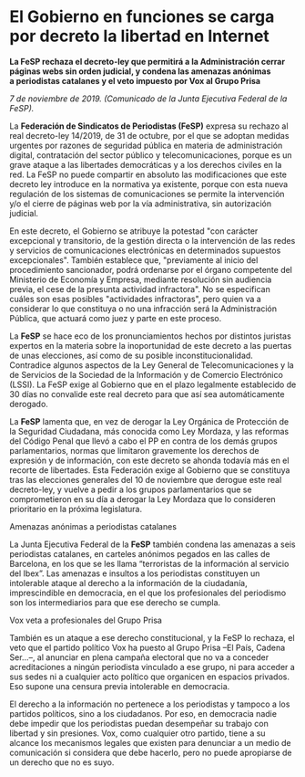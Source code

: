 # El Gobierno en funciones se carga por decreto la libertad en Internet

**La FeSP rechaza el decreto-ley que permitirá a la Administración cerrar páginas webs sin orden judicial, y condena las amenazas anónimas a periodistas catalanes y el veto impuesto por Vox al Grupo Prisa**

*7 de noviembre de 2019. (Comunicado de la Junta Ejecutiva Federal de la FeSP).*

La **Federación de Sindicatos de Periodistas (FeSP)** expresa su rechazo al real decreto-ley 14/2019, de 31 de octubre, por el que se adoptan medidas urgentes por razones de seguridad pública en materia de administración digital, contratación del sector público y telecomunicaciones, porque es un grave ataque a las libertades democráticas y a los derechos civiles en la red. La FeSP no puede compartir en absoluto las modificaciones que este decreto ley introduce en la normativa ya existente, porque con esta nueva regulación de los sistemas de comunicaciones se permite la intervención y/o el cierre de páginas web por la vía administrativa, sin autorización judicial.

En este decreto, el Gobierno se atribuye la potestad "con carácter excepcional y transitorio, de la gestión directa o la intervención de las redes y servicios de comunicaciones electrónicas en determinados supuestos excepcionales". También establece que, "previamente al inicio del procedimiento sancionador, podrá ordenarse por el órgano competente del Ministerio de Economía y Empresa, mediante resolución sin audiencia previa, el cese de la presunta actividad infractora". No se especifican cuáles son esas posibles "actividades infractoras", pero quien va a considerar lo que constituya o no una infracción será la Administración Pública, que actuará como juez y parte en este proceso.

La **FeSP** se hace eco de los pronunciamientos hechos por distintos juristas expertos en la materia sobre la inoportunidad de este decreto a las puertas de unas elecciones, así como de su posible inconstitucionalidad. Contradice algunos aspectos de la Ley General de Telecomunicaciones y la de Servicios de la Sociedad de la Información y de Comercio Electrónico (LSSI). La FeSP exige al Gobierno que en el plazo legalmente establecido de 30 días no convalide este real decreto para que así sea automáticamente derogado.

La **FeSP** lamenta que, en vez de derogar la Ley Orgánica de Protección de la Seguridad
Ciudadana, más conocida como Ley Mordaza, y las reformas del Código Penal que llevó a cabo el PP en contra de los demás grupos parlamentarios, normas que limitaron gravemente los derechos de expresión y de información, con este decreto se ahonda todavía más en el recorte de libertades. Esta Federación exige al Gobierno que se constituya tras las elecciones generales del 10 de noviembre que derogue este real decreto-ley, y vuelve a pedir a los grupos parlamentarios que se comprometieron en su día a derogar la Ley Mordaza que lo consideren prioritario en la próxima legislatura.

Amenazas anónimas a periodistas catalanes

La Junta Ejecutiva Federal de la **FeSP** también condena las amenazas a seis periodistas
catalanes, en carteles anónimos pegados en las calles de Barcelona, en los que se les llama “terroristas de la información al servicio del Ibex”. Las amenazas e insultos a los periodistas constituyen un intolerable ataque al derecho a la información de la ciudadanía, imprescindible en democracia, en el que los profesionales del periodismo son los intermediarios para que ese derecho se cumpla.

Vox veta a profesionales del Grupo Prisa

También es un ataque a ese derecho constitucional, y la FeSP lo rechaza, el veto que el partido político Vox ha puesto al Grupo Prisa –El País, Cadena Ser…–, al anunciar en plena campaña electoral que no va a conceder acreditaciones a ningún periodista vinculado a ese grupo, ni para acceder a sus sedes ni a cualquier acto político que organicen en espacios privados. Eso supone una censura previa intolerable en democracia.

El derecho a la información no pertenece a los periodistas y tampoco a los partidos políticos, sino a los ciudadanos. Por eso, en democracia nadie debe impedir que los periodistas puedan desempeñar su trabajo con libertad y sin presiones. Vox, como cualquier otro partido, tiene a su alcance los mecanismos legales que existen para denunciar a un medio de comunicación si considera que debe hacerlo, pero no puede apropiarse de un derecho que no es suyo.
